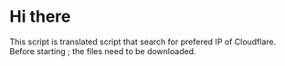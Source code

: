 # Hi there
This script is translated script 
that search for prefered IP of 
Cloudflare. Before starting ; 
the files need to be downloaded. 
